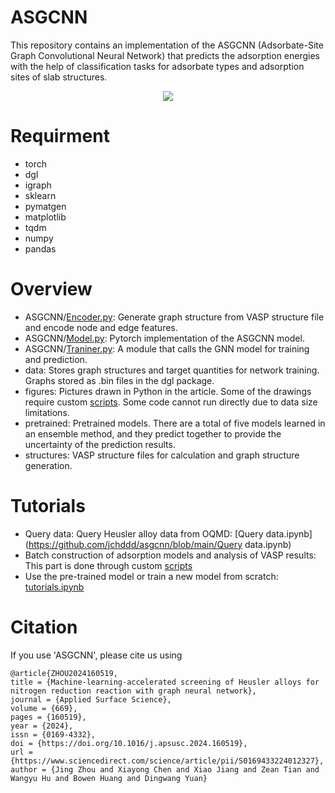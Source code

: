 # ASGCNN
This repository contains an implementation of the ASGCNN (Adsorbate-Site Graph Convolutional Neural Network) that predicts the adsorption energies with the help of classification tasks for adsorbate types and adsorption sites of slab structures.

<div align="center">
<img src="https://github.com/jchddd/asgcnn/blob/master/achitecture.png"><br>
</div>

# Requirment
- torch
- dgl
- igraph
- sklearn
- pymatgen
- matplotlib
- tqdm
- numpy
- pandas
# Overview
- ASGCNN/[Encoder.py](https://github.com/jchddd/asgcnn/blob/main/ASGCNN/Encoder.py):  Generate graph structure from VASP structure file and encode node and edge features.
- ASGCNN/[Model.py](https://github.com/jchddd/asgcnn/blob/main/ASGCNN/Model.py): Pytorch implementation of the ASGCNN model.
- ASGCNN/[Traniner.py](https://github.com/jchddd/asgcnn/blob/main/ASGCNN/Trainer.py): A module that calls the GNN model for training and prediction.
- data: Stores graph structures and target quantities for network training. Graphs stored as .bin files in the dgl package.
- figures: Pictures drawn in Python in the article. Some of the drawings require custom [scripts](https://github.com/jchddd/scripts). Some code cannot run directly due to data size limitations.
- pretrained: Pretrained models. There are a total of five models learned in an ensemble method, and they predict together to provide the uncertainty of the prediction results.
- structures: VASP structure files for calculation and graph structure generation.
# Tutorials
- Query data: Query Heusler alloy data from OQMD: [Query data.ipynb](https://github.com/jchddd/asgcnn/blob/main/Query data.ipynb)
- Batch construction of adsorption models and analysis of VASP results: This part is done through custom [scripts](https://github.com/jchddd/scripts)
- Use the pre-trained model or train a new model from scratch: [tutorials.ipynb](https://github.com/jchddd/asgcnn/blob/main/tutorials.ipynb)
# Citation
If you use 'ASGCNN', please cite us using
```
@article{ZHOU2024160519,
title = {Machine-learning-accelerated screening of Heusler alloys for nitrogen reduction reaction with graph neural network},
journal = {Applied Surface Science},
volume = {669},
pages = {160519},
year = {2024},
issn = {0169-4332},
doi = {https://doi.org/10.1016/j.apsusc.2024.160519},
url = {https://www.sciencedirect.com/science/article/pii/S0169433224012327},
author = {Jing Zhou and Xiayong Chen and Xiao Jiang and Zean Tian and Wangyu Hu and Bowen Huang and Dingwang Yuan}
```

